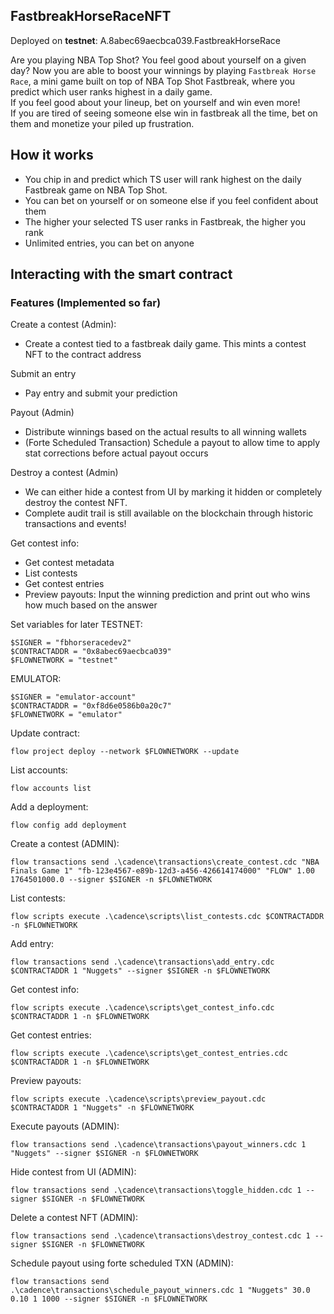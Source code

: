 ## FastbreakHorseRaceNFT

Deployed on **testnet**: A.8abec69aecbca039.FastbreakHorseRace

Are you playing NBA Top Shot? You feel good about yourself on a given day? 
Now you are able to boost your winnings by playing `Fastbreak Horse Race`, a mini game built on top of NBA Top Shot Fastbreak, where you predict which user ranks highest in a daily game.  
If you feel good about your lineup, bet on yourself and win even more!  
If you are tired of seeing someone else win in fastbreak all the time, bet on them and monetize your piled up frustration.


## How it works
- You chip in and predict which TS user will rank highest on the daily Fastbreak game on NBA Top Shot.
- You can bet on yourself or on someone else if you feel confident about them
- The higher your selected TS user ranks in Fastbreak, the higher you rank
- Unlimited entries, you can bet on anyone 


## Interacting with the smart contract
### Features (Implemented so far)

Create a contest (Admin):
- Create a contest tied to a fastbreak daily game. This mints a contest NFT to the contract address

Submit an entry
- Pay entry and submit your prediction

Payout (Admin)
- Distribute winnings based on the actual results to all winning wallets
- (Forte Scheduled Transaction) Schedule a payout to allow time to apply stat corrections before actual payout occurs

Destroy a contest (Admin)
- We can either hide a contest from UI by marking it hidden or completely destroy the contest NFT. 
- Complete audit trail is still available on the blockchain through historic transactions and events!

Get contest info:
- Get contest metadata
- List contests
- Get contest entries
- Preview payouts: Input the winning prediction and print out who wins how much based on the answer


Set variables for later
TESTNET:
```
$SIGNER = "fbhorseracedev2"
$CONTRACTADDR = "0x8abec69aecbca039"
$FLOWNETWORK = "testnet"
```

EMULATOR:
```
$SIGNER = "emulator-account"
$CONTRACTADDR = "0xf8d6e0586b0a20c7"
$FLOWNETWORK = "emulator"
```

Update contract:
```
flow project deploy --network $FLOWNETWORK --update 
```

List accounts:
```
flow accounts list
```

Add a deployment:
```
flow config add deployment
```

Create a contest (ADMIN):
```
flow transactions send .\cadence\transactions\create_contest.cdc "NBA Finals Game 1" "fb-123e4567-e89b-12d3-a456-426614174000" "FLOW" 1.00 1764501000.0 --signer $SIGNER -n $FLOWNETWORK
```

List contests:
```
flow scripts execute .\cadence\scripts\list_contests.cdc $CONTRACTADDR -n $FLOWNETWORK
```

Add entry:
```
flow transactions send .\cadence\transactions\add_entry.cdc $CONTRACTADDR 1 "Nuggets" --signer $SIGNER -n $FLOWNETWORK
```

Get contest info:
```
flow scripts execute .\cadence\scripts\get_contest_info.cdc $CONTRACTADDR 1 -n $FLOWNETWORK
```

Get contest entries:
```
flow scripts execute .\cadence\scripts\get_contest_entries.cdc $CONTRACTADDR 1 -n $FLOWNETWORK
```

Preview payouts:
```
flow scripts execute .\cadence\scripts\preview_payout.cdc $CONTRACTADDR 1 "Nuggets" -n $FLOWNETWORK
```

Execute payouts (ADMIN):
```
flow transactions send .\cadence\transactions\payout_winners.cdc 1 "Nuggets" --signer $SIGNER -n $FLOWNETWORK
```

Hide contest from UI (ADMIN):
```
flow transactions send .\cadence\transactions\toggle_hidden.cdc 1 --signer $SIGNER -n $FLOWNETWORK
```

Delete a contest NFT (ADMIN):
```
flow transactions send .\cadence\transactions\destroy_contest.cdc 1 --signer $SIGNER -n $FLOWNETWORK
```

Schedule payout using forte scheduled TXN (ADMIN):
```
flow transactions send .\cadence\transactions\schedule_payout_winners.cdc 1 "Nuggets" 30.0 0.10 1 1000 --signer $SIGNER -n $FLOWNETWORK
```

